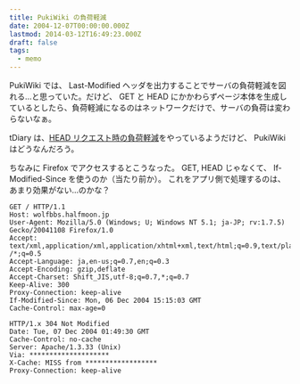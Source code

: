 ```yaml
---
title: PukiWiki の負荷軽減
date: 2004-12-07T00:00:00.000Z
lastmod: 2014-03-12T16:49:23.000Z
draft: false
tags:
  - memo
---
```


PukiWiki では、 Last-Modified ヘッダを出力することでサーバの負荷軽減を図れる…と思っていた。だけど、 GET と HEAD にかかわらずページ本体を生成しているとしたら、負荷軽減になるのはネットワークだけで、サーバの負荷は変わらないなぁ。

tDiary は、[HEAD リクエスト時の負荷軽減](http://www.tdiary.org/archive/devel/msg00822.html)をやっているようだけど、 PukiWiki はどうなんだろう。

ちなみに Firefox でアクセスするとこうなった。 GET, HEAD じゃなくて、 If-Modified-Since を使うのか（当たり前か）。 これをアプリ側で処理するのは、あまり効果がない…のかな？

```
GET / HTTP/1.1
Host: wolfbbs.halfmoon.jp
User-Agent: Mozilla/5.0 (Windows; U; Windows NT 5.1; ja-JP; rv:1.7.5) Gecko/20041108 Firefox/1.0
Accept: text/xml,application/xml,application/xhtml+xml,text/html;q=0.9,text/plain;q=0.8,image/png,* /*;q=0.5
Accept-Language: ja,en-us;q=0.7,en;q=0.3
Accept-Encoding: gzip,deflate
Accept-Charset: Shift_JIS,utf-8;q=0.7,*;q=0.7
Keep-Alive: 300
Proxy-Connection: keep-alive
If-Modified-Since: Mon, 06 Dec 2004 15:15:03 GMT
Cache-Control: max-age=0

HTTP/1.x 304 Not Modified
Date: Tue, 07 Dec 2004 01:49:30 GMT
Cache-Control: no-cache
Server: Apache/1.3.33 (Unix)
Via: ********************
X-Cache: MISS from ******************
Proxy-Connection: keep-alive
```
